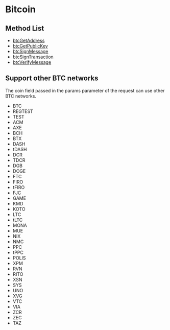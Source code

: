 # Bitcoin

## Method List

* [btcGetAddress](btcgetaddress.md)
* [btcGetPublicKey](btcgetpublickey.md)
* [btcSignMessage](btcsignmessage.md)
* [btcSignTransaction](btcsigntransaction.md)
* [btcVerifyMessage](btcverifymessage.md)

## Support other BTC networks

The coin field passed in the params parameter of the request can use other BTC networks.

* BTC
* REGTEST
* TEST
* ACM
* AXE
* BCH
* BTX
* DASH
* tDASH
* DCR
* TDCR
* DGB
* DOGE
* FTC
* FIRO
* tFIRO
* FJC
* GAME
* KMD
* KOTO
* LTC
* tLTC
* MONA
* MUE
* NIX
* NMC
* PPC
* tPPC
* POLIS
* XPM
* RVN
* RITO
* XSN
* SYS
* UNO
* XVG
* VTC
* VIA
* ZCR
* ZEC
* TAZ
